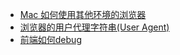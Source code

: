 - [Mac 如何使用其他环境的浏览器](./debugger/mac-how-to-use-other-env-browsers.md)
- [浏览器的用户代理字符串(User Agent)](./debugger/browser-user-agent.md)
- [前端如何debug](./debugger/how-to-debug/how-to-debug.md)

